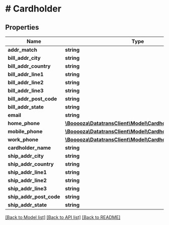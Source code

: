 # # Cardholder

## Properties

Name | Type | Description | Notes
------------ | ------------- | ------------- | -------------
**addr_match** | **string** |  | [optional]
**bill_addr_city** | **string** |  | [optional]
**bill_addr_country** | **string** |  | [optional]
**bill_addr_line1** | **string** |  | [optional]
**bill_addr_line2** | **string** |  | [optional]
**bill_addr_line3** | **string** |  | [optional]
**bill_addr_post_code** | **string** |  | [optional]
**bill_addr_state** | **string** |  | [optional]
**email** | **string** |  | [optional]
**home_phone** | [**\Booooza\DatatransClient\Model\CardholderPhoneNumber**](CardholderPhoneNumber.md) |  | [optional]
**mobile_phone** | [**\Booooza\DatatransClient\Model\CardholderPhoneNumber**](CardholderPhoneNumber.md) |  | [optional]
**work_phone** | [**\Booooza\DatatransClient\Model\CardholderPhoneNumber**](CardholderPhoneNumber.md) |  | [optional]
**cardholder_name** | **string** |  | [optional]
**ship_addr_city** | **string** |  | [optional]
**ship_addr_country** | **string** |  | [optional]
**ship_addr_line1** | **string** |  | [optional]
**ship_addr_line2** | **string** |  | [optional]
**ship_addr_line3** | **string** |  | [optional]
**ship_addr_post_code** | **string** |  | [optional]
**ship_addr_state** | **string** |  | [optional]

[[Back to Model list]](../../README.md#models) [[Back to API list]](../../README.md#endpoints) [[Back to README]](../../README.md)
